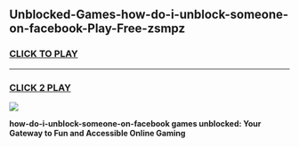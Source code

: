 
## Unblocked-Games-how-do-i-unblock-someone-on-facebook-Play-Free-zsmpz
<h3>
<a href="https://premium76.site?title=how-do-i-unblock-someone-on-facebook&ref=23A">CLICK TO PLAY</a></h3>
<hr>

<h3>
<a href="https://premium76.site?title=how-do-i-unblock-someone-on-facebook&ref=23A">CLICK 2 PLAY</a>
  
</h3>

<a href="https://premium76.site?title=how-do-i-unblock-someone-on-facebook&ref=23A"><img src="https://clearcache.store/games.png"></a>


**how-do-i-unblock-someone-on-facebook games unblocked: Your Gateway to Fun and Accessible Online Gaming**
